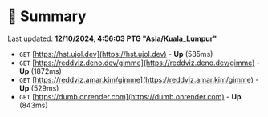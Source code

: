 # 📖 Summary
Last updated: **12/10/2024, 4:56:03 PTG "Asia/Kuala_Lumpur"**

- `GET` [https://hst.ujol.dev](https://hst.ujol.dev) - **Up** (585ms)
- `GET` [https://reddviz.deno.dev/gimme](https://reddviz.deno.dev/gimme) - **Up** (1872ms)
- `GET` [https://reddviz.amar.kim/gimme](https://reddviz.amar.kim/gimme) - **Up** (529ms)
- `GET` [https://dumb.onrender.com](https://dumb.onrender.com) - **Up** (843ms)

